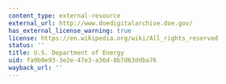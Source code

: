 ```yaml
---
content_type: external-resource
external_url: http://www.doedigitalarchive.doe.gov/
has_external_license_warning: true
license: https://en.wikipedia.org/wiki/All_rights_reserved
status: ''
title: U.S. Department of Energy
uid: fa9b0e93-3e2e-47e3-a36d-8b7d63ddba76
wayback_url: ''
---
```

